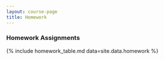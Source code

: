 ```yaml
---
layout: course-page
title: Homework
---
```


### Homework Assignments

{% include homework_table.md  data=site.data.homework %}
